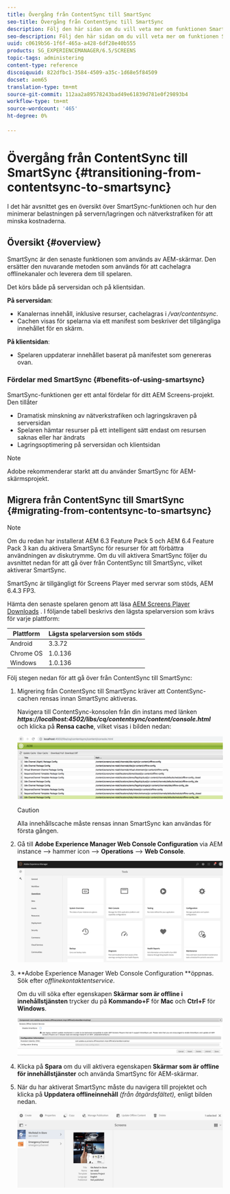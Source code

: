 ```yaml
---
title: Övergång från ContentSync till SmartSync
seo-title: Övergång från ContentSync till SmartSync
description: Följ den här sidan om du vill veta mer om funktionen SmartSync och hur du kan gå över från ContentSync till SmartSync.
seo-description: Följ den här sidan om du vill veta mer om funktionen SmartSync och hur du kan gå över från ContentSync till SmartSync.
uuid: c0619b56-1f6f-465a-a428-6df28e40b555
products: SG_EXPERIENCEMANAGER/6.5/SCREENS
topic-tags: administering
content-type: reference
discoiquuid: 822dfbc1-3584-4509-a35c-1d68e5f84509
docset: aem65
translation-type: tm+mt
source-git-commit: 112aa2a89578243bad49e61839d781e0f29893b4
workflow-type: tm+mt
source-wordcount: '465'
ht-degree: 0%

---
```



# Övergång från ContentSync till SmartSync {#transitioning-from-contentsync-to-smartsync}

I det här avsnittet ges en översikt över SmartSync-funktionen och hur den minimerar belastningen på servern/lagringen och nätverkstrafiken för att minska kostnaderna.

## Översikt {#overview}

SmartSync är den senaste funktionen som används av AEM-skärmar. Den ersätter den nuvarande metoden som används för att cachelagra offlinekanaler och leverera dem till spelaren.

Det körs både på serversidan och på klientsidan.

**På serversidan**:

* Kanalernas innehåll, inklusive resurser, cachelagras i */var/contentsync*.
* Cachen visas för spelarna via ett manifest som beskriver det tillgängliga innehållet för en skärm.

**På klientsidan**:

* Spelaren uppdaterar innehållet baserat på manifestet som genereras ovan.

### Fördelar med SmartSync {#benefits-of-using-smartsync}

SmartSync-funktionen ger ett antal fördelar för ditt AEM Screens-projekt. Den tillåter

* Dramatisk minskning av nätverkstrafiken och lagringskraven på serversidan
* Spelaren hämtar resurser på ett intelligent sätt endast om resursen saknas eller har ändrats
* Lagringsoptimering på serversidan och klientsidan

>[!NOTE]
>
>Adobe rekommenderar starkt att du använder SmartSync för AEM-skärmsprojekt.

## Migrera från ContentSync till SmartSync {#migrating-from-contentsync-to-smartsync}

>[!NOTE]
>
>Om du redan har installerat AEM 6.3 Feature Pack 5 och AEM 6.4 Feature Pack 3 kan du aktivera SmartSync för resurser för att förbättra användningen av diskutrymme. Om du vill aktivera SmartSync följer du avsnittet nedan för att gå över från ContentSync till SmartSync, vilket aktiverar SmartSync.
>
>SmartSync är tillgängligt för Screens Player med servrar som stöds, AEM 6.4.3 FP3.
>
>Hämta den senaste spelaren genom att läsa [AEM Screens Player Downloads](https://download.macromedia.com/screens/) . I följande tabell beskrivs den lägsta spelarversion som krävs för varje plattform:

| **Plattform** | **Lägsta spelarversion som stöds** |
|---|---|
| Android | 3.3.72 |
| Chrome OS | 1.0.136 |
| Windows | 1.0.136 |

Följ stegen nedan för att gå över från ContentSync till SmartSync:

1. Migrering från ContentSync till SmartSync kräver att ContentSync-cachen rensas innan SmartSync aktiveras.

   Navigera till ContentSync-konsolen från din instans med länken ***https://localhost:4502/libs/cq/contentsync/content/console.html*** och klicka på **Rensa cache**, vilket visas i bilden nedan:

   ![clear_contesync_cache](assets/clear_contesync_cache.png)

   >[!CAUTION]
   >
   >Alla innehållscache måste rensas innan SmartSync kan användas för första gången.

1. Gå till **Adobe Experience Manager Web Console Configuration** via AEM instance —> hammer icon —> **Operations** —> **Web Console**.

   ![screen_shot_2019-02-11at15339pm](assets/screen_shot_2019-02-11at15339pm.png)

1. **Adobe Experience Manager Web Console Configuration **öppnas. Sök efter *offlinekontaktentservice*.

   Om du vill söka efter egenskapen **Skärmar som är offline i innehållstjänsten** trycker du på **Kommando+F** för **Mac** och **Ctrl+F** för **Windows**.

   ![screen_shot_2019-02-19at22643pm](assets/screen_shot_2019-02-19at22643pm.png)

1. Klicka på **Spara** om du vill aktivera egenskapen **Skärmar som är offline för innehållstjänster** och använda SmartSync för AEM-skärmar.
1. När du har aktiverat SmartSync måste du navigera till projektet och klicka på **Uppdatera offlineinnehåll** *(från åtgärdsfältet),* enligt bilden nedan.

   ![screen_shot_2019-02-25at102605am](assets/screen_shot_2019-02-25at102605am.png)